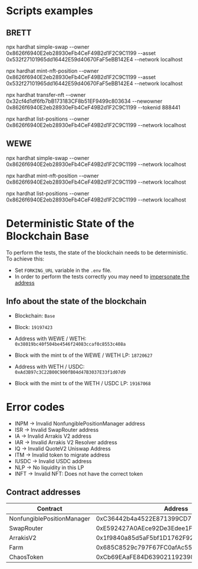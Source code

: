 # Scripts examples

## BRETT

npx hardhat simple-swap --owner 0x8626f6940E2eb28930eFb4CeF49B2d1F2C9C1199 --asset 0x532f27101965dd16442E59d40670FaF5eBB142E4 --network localhost

npx hardhat mint-nft-position --owner 0x8626f6940E2eb28930eFb4CeF49B2d1F2C9C1199 --asset 0x532f27101965dd16442E59d40670FaF5eBB142E4 --network localhost

npx hardhat transfer-nft --owner 0x32cf4d1df6fb7bB173183CF8b51EF9499c803634 --newowner 0x8626f6940E2eb28930eFb4CeF49B2d1F2C9C1199 --tokenid 888441

npx hardhat list-positions --owner 0x8626f6940E2eb28930eFb4CeF49B2d1F2C9C1199 --network localhost

## WEWE

npx hardhat simple-swap --owner 0x8626f6940E2eb28930eFb4CeF49B2d1F2C9C1199 --network localhost

npx hardhat mint-nft-position --owner 0x8626f6940E2eb28930eFb4CeF49B2d1F2C9C1199 --network localhost

npx hardhat list-positions --owner 0x8626f6940E2eb28930eFb4CeF49B2d1F2C9C1199 --network localhost

# Deterministic State of the Blockchain Base

To perform the tests, the state of the blockchain needs to be deterministic. To achieve this:

- Set `FORKING_URL` variable in the `.env` file.
- In order to perform the tests correctly you may need to [impersonate the address](https://hardhat.org/hardhat-network/docs/guides/forking-other-networks#impersonating-accounts)

## Info about the state of the blockchain

- Blockchain: `Base`
- Block: `19197423`

- Address with WEWE / WETH: `0x38019bc40f504be4546f24083ccaf0c8553c408a`
- Block with the mint tx of the WEWE / WETH LP: `18720627`

- Address with WETH / USDC: `0xAd3B97c3C22B00C900fB04d47B3037E33f1d07d9`
- Block with the mint tx of the WETH / USDC LP: `19167068`

# Error codes
- INPM -> Invalid NonfungiblePositionManager address
- ISR -> Invalid SwapRouter address
- IA -> Invalid Arrakis V2 address
- IAR -> Invalid Arrakis V2 Resolver address
- IQ -> Invalid QuoteV2 Uniswap Address
- ITM -> Invalid token to migrate address
- IUSDC -> Invalid USDC address
- NLP -> No liquidity in this LP
- INFT -> Invalid NFT: Does not have the correct token

## Contract addresses

| Contract | Address | Network |
| --- | --- | --- |
| NonfungiblePositionManager | 0xC36442b4a4522E871399CD717aBDD847Ab11FE88 | Base |
| SwapRouter | 0xE592427A0AEce92De3Edee1F18E0157C05861564 | Base |
| ArrakisV2 | 0x1f9840a85d5aF5bf1D1762F925BDADdC4201F984 | Base |
| Farm | 0x685C8529c797F67FC0afAc553BA7a6700C4b5B12 | Base |
| ChaosToken | 0xCb69EAaFE84D639021192398c1d2DB0d97AA13aA | Base |